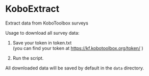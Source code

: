 # KoboExtract
Extract data from KoboToolbox surveys  

Usage to download all survey data:  
1) Save your token in token.txt  
(you can find your token at https://kf.kobotoolbox.org/token/ )

2) Run the script.  

All downloaded data will be saved by default in the `data` directory.

